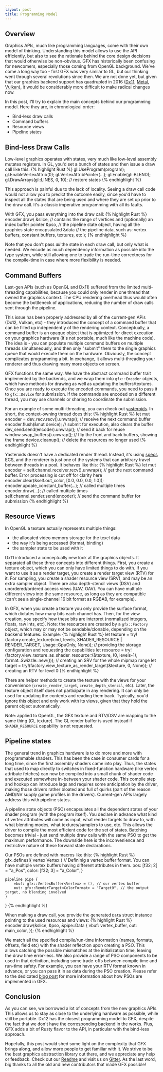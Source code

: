 ```yaml
---
layout: post
title: Programming Model
---
```



## Overview

Graphics APIs, much like programming languages, come with their own model of thinking. Understanding this model allows to use the API efficiently, but also to see the rationale behind the core design decisions that would otherwise be non-obvious. GFX has historically been confusing for newcomers, especially those coming from OpenGL background. We've come a long way too - first GFX was very similar to GL, but our thinking went through several revolutions since then. We are not done yet, but given that our graphics backend support has quadrupled in 2016 ([Dx11](https://github.com/gfx-rs/gfx/tree/master/src/backend/dx11), [Metal](https://github.com/gfx-rs/gfx/tree/master/src/backend/metal), [Vulkan](https://github.com/gfx-rs/gfx/tree/master/src/backend/vulkan)), it would be considerably more difficult to make radical changes now.

In this post, I'll try to explain the main concepts behind our programming model. Here they are, in chronological order:
  - Bind-less draw calls
  - Command buffers
  - Resource views
  - Pipeline states


## Bind-less Draw Calls

Low-level graphics operates with states, very much like low-level assembly mutates registers. In GL, you'd set a bunch of states and then issue a draw call like this:
{% highlight Rust %}
gl.UseProgram(program);
gl.EnableVertexAttrib(0);
gl.VertexAttribPointer(...);
gl.Enable(gl::BLEND);
gl.DrawArrays(gl::LINES, 0, 10);
// restore states
{% endhighlight %}

This approach is painful due to the lack of locality. Seeing a draw call code would not allow you to predict the outcome easily, since you'd have to inspect all the states that are being used and where they are set up prior to the draw call. It's a classic imperative programming with all its faults.

With GFX, you pass everything into the draw call:
{% highlight Rust %}
encoder.draw(
	&slice, // contains the range of vertices and (optionally) an index buffer pointer
	&pso,	// the pipeline state object, having all the graphics state encapsulated
	&data	// the pipeline data, such as: vertex buffers, constant buffers, textures, etc
);
{% endhighlight %}

Note that you don't pass *all* the state in each draw call, but only what is needed. We encode as much dependency information as possible into the type system, while still allowing one to trade the run-time correctness for the compile-time in case where more flexibility is needed.


## Command Buffers

Last-gen APIs (such as OpenGL and Dx11) suffered from the limited multi-threading capabilities, because you could only render in one thread that owned the graphics context. The CPU rendering overhead thus would often become the bottleneck of applications, reducing the number of draw calls sent through the pipeline.

This issue has been properly addressed by all of the current-gen APIs (Dx12, Vulkan, etc) - they introduced the concept of a command buffer that can be filled up independently of the rendering context. Conceptually, a command buffer is an opaque object that is optimized for direct execution on your graphics hardware (it's not portable, much like the machine code). The idea is - you can populate multiple command buffers on multiple threads simultaneously, and then only "submit" them to the single graphics queue that would execute them on the hardware. Obviously, the concept complicates programming a bit. In exchange, it allows multi-threading your renderer and thus drawing many more objects on screen.

GFX functions the same way. We have the abstract command buffer trait implemented by the backends, and we wrap them into `gfx::Encoder` objects, which have methods for drawing as well as updating the buffers/textures. Once you are ready to execute the encoded commands, you need to pass it to `gfx::Device` for submission. If the commands are encoded on a different thread, you may use channels or sharing to coordinate the submission.

For an example of some multi-threading, you can check out [yasteroids](https://github.com/kvark/yasteroids). In short, the context-owning thread does this:
{% highlight Rust %}
let mut encoder = dev_recv.recv().unwrap(); // receive the next command buffer
encoder.flush(&mut device); // submit for execution, also clears the buffer
dev_send.send(encoder).unwrap(); // send it back for reuse
window.swap_buffers().unwrap(); // flip the front and back buffers, showing the frame
device.cleanup(); // delete the resources no longer used
{% endhighlight %}

Yasteroids doesn't have a dedicated render thread. Instead, it's using [specs](https://github.com/slide-rs/specs) ECS, and the renderer is just one of the systems that can arbitrary travel between threads in a pool. It behaves like this:
{% highlight Rust %}
let mut encoder = self.channel.receiver.recv().unwrap(); // get the next command buffer. Error processing is cut off for clarity here
encoder.clear(&self.out_color, [0.0, 0.0, 0.0, 1.0]);
encoder.update_constant_buffer(...); // called multiple times
encoder.draw(...); // called multiple times
self.channel.sender.send(encoder); // send the command buffer for submission
{% endhighlight %}


## Resource Views

In OpenGL a texture actually represents multiple things:
  - the allocated video memory storage for the texel data
  - the way it's being accessed (format, binding)
  - the sampler state to be used with it

Dx11 introduced a conceptually new look at the graphics objects. It separated all these three concepts into different things. First, you create a texture object, which you can only have limited things to do with. If you want to use it as a render target, you create a render target view (RTV) for it. For sampling, you create a shader resource view (SRV), and may be an extra sampler object. There are also depth-stencil views (DSV) and unordered/ordered access views (UAV, OAV). You can have multiple different views into the same resource, as long as they are compatible (can't see a single-channel 16 bit format as RGBA8, for example).

In GFX, when you create a texture you only provide the surface format, which dictates how many bits each channel has. Then, for the view creation, you specify how these bits are interpret (normalized integers, floats, raw ints, etc). Note: the resources are created by a `gfx::Factory` object, which may or may not be sendable/clonable, depending on the backend features. Example:
{% highlight Rust %}
let texture = try!(factory.create_texture(kind, levels, SHADER_RESOURCE | RENDER_TARGET, Usage::GpuOnly, None)); // providing the storage configuration and requesting the capabilities
let resource = try!(factory.view_texture_as_shader_resource::<Srgba8>(&texture, (0, levels-1), format::Swizzle::new())); // creating an SRV for the whole mipmap range
let target = try!(factory.view_texture_as_render_target(&texture, 0, None)); // creating an RTV for level 0
{% endhighlight %}

There are helper methods to create the texture with the views for your convenience (`create_render_target`, `create_depth_stencil`, etc). Later, the texture object itself does not participate in any rendering. It can only be used for updating the contents and reading them back. Typically, you'd ignore this object and only work with its views, given that they hold the parent object automatically.

Note: applied to OpenGL, the GFX texture and RTV/DSV are mapping to the same thing (GL texture). The GL render buffer is used instead if `SHADER_RESOURCE` capability is not requested.


## Pipeline states

The general trend in graphics hardware is to do more and more with programmable shaders. This has been the case in consumer cards for a long time, since the first assembly shaders came into play. Thus, the states that used to map directly to switches in fixed-function hardware (like vertex attribute fetches) can now be compiled into a small chunk of shader code and executed somewhere in-between your shader code. This compile step and hookup can introduce lags and requires some anticipation by the driver, making those drivers rather bloated and full of quirks (part of the reason AMD/NV supply game profiles in the drivers). Current-gen APIs largely address this with pipeline states.

A pipeline state objects (PSO) encapsulates all the dependent states of your shader program (with the program itself). You declare in advance what kind of vertex attributes will come as input, what render targets to draw to, with what blending modes, what textures/samplers to use, etc. This allows the driver to compile the most efficient code for the set of states. Batching becomes trivial - just send multiple draw calls with the same PSO to get the maximum performance. The downside here is the inconvenience and restrictive nature of these forward state declarations.

Our PSOs are defined with macros like this:
{% highlight Rust %}
gfx_defines!{
    vertex Vertex { // Defininig a vertex buffer format. You can have multiple vertex buffers having different attributes in them.
        pos: [f32; 2] = "a_Pos",
        color: [f32; 3] = "a_Color",
    }

    pipeline pipe {
        vbuf: gfx::VertexBuffer<Vertex> = (), // our vertex buffer
        out: gfx::RenderTarget<ColorFormat> = "Target0", // the output target, no blending involved
    }
}
{% endhighlight %}

When making a draw call, you provide the generated `Data` struct instance pointing to the used resources and views:
{% highlight Rust %}
encoder.draw(&slice, &pso, &pipe::Data {
        vbuf: vertex_buffer,
        out: main_color,
});
{% endhighlight %}

We match all the specified compile/run-time information (names, formats, offsets, field etc) with the shader reflection upon creating a PSO. This allows catching the possible mismatches at the initialization time, leaving the draw time error-less. We also provide a range of PSO components to be used in that definition, including some trade-offs between compile time and run-time safety. For example, you can have your RTV format known in advance, or you can pass it in as data during the PSO creation. Please refer to the dedicated [blog post](http://gfx-rs.github.io/2016/01/22/pso.html) for more information about how PSOs are implemented in GFX.


## Conclusion

As you can see, we borrowed a lot of concepts from the new graphics APIs. This allows us to stay as close to the underlying hardware as possible, while still be portable. Dx12 has the closest programming model to GFX, despite the fact that we don't have the corresponding backend in the works. Plus, GFX adds a bit of Rusty flavor to the API, in particular with the bind-less approach.

Hopefully, this post would shed some light on the complexity that GFX brings along, and allow more people to get familiar with it. We strive to be the best graphics abstraction library out there, and we appreciate any help or feedback. Check out our [Readme](https://github.com/gfx-rs/gfx/blob/master/README.md) and visit us on [Gitter](https://gitter.im/gfx-rs/gfx). As the last word, big thanks to all the old and new contributors that made GFX possible!
